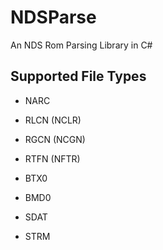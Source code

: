 # NDSParse
An NDS Rom Parsing Library in C#

## Supported File Types
- NARC
 
- RLCN (NCLR)
- RGCN (NCGN)
- RTFN (NFTR)

- BTX0
- BMD0
  
- SDAT
 - STRM
